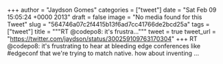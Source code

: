 
+++
author = "Jaydson Gomes"
categories = ["tweet"]
date = "Sat Feb 09 15:05:24 +0000 2013"
draft = false
image = "No media found for this Tweet"
slug = "564746a07c2f4415b13f6ad7cc41766de2bcd25a"
tags = ["tweet"]
title = """RT @codepo8: it's frustra..."""
tweet = true
tweet_url = "https://twitter.com/jaydson/status/300259109763170304"
+++
RT @codepo8: it's frustrating to hear at bleeding edge conferences like #edgeconf that we're trying to match native. how about inventing ...
